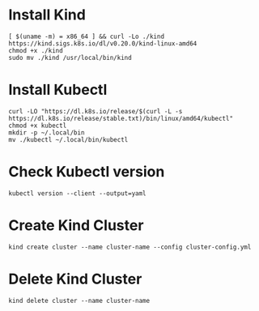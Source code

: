 # Install Kind

```
[ $(uname -m) = x86_64 ] && curl -Lo ./kind https://kind.sigs.k8s.io/dl/v0.20.0/kind-linux-amd64
chmod +x ./kind
sudo mv ./kind /usr/local/bin/kind
```

# Install Kubectl

```
curl -LO "https://dl.k8s.io/release/$(curl -L -s https://dl.k8s.io/release/stable.txt)/bin/linux/amd64/kubectl"
chmod +x kubectl
mkdir -p ~/.local/bin
mv ./kubectl ~/.local/bin/kubectl
```

# Check Kubectl version

```
kubectl version --client --output=yaml
```

# Create Kind Cluster

```
kind create cluster --name cluster-name --config cluster-config.yml
```

# Delete Kind Cluster

```
kind delete cluster --name cluster-name        
```

